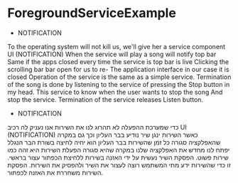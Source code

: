 ForegroundServiceExample
========================

* NOTIFICATION 

 To the operating system will not kill us, we'll give her a service component 
 UI (NOTIFICATION) 
 When the service will play a song will notify top bar 
 Same if the apps closed every time the service is top bar is live 
 Clicking the scrolling bar bar open for us to re-
 The application interface in our case it is closed 
Operation of the service is the same as a simple service. 
Termination of the song is done by listening to the service of pressing the Stop button in my head. 
This service to know when the user wants to stop the song 
And stop the service. Termination of the service releases Listen button.

* NOTIFICATION

 כדי שמערכת ההפעלה לא תהרוג לנו את השירות אנו נעניק לה רכיב 
 UI (NOTIFICATION)
 כאשר השירות ינגן שיר נודיע בבר העליון 
וכך גם במקרה שהאפלקציה סגורה כל זמן שהשירות בבר העליון הוא יחיה
לחיצה בשורת הבר הנגלל יפתח לנו מחדש
את האפלקציה שלנו במקרה שהיא סגורה
הפעלת השירות היא זהה כמו שירות פשוט.
הפסקת השיר נעשית על ידי האזנה בשירות ללחיצת הכפתור עצור בראשי.
זו כדי שהשירות ידע מתי המשתמש רוצה לעצור את השיר
ולהפסיק את השירות. הפסקת השירות משחררת את האזנה לכפתור.
